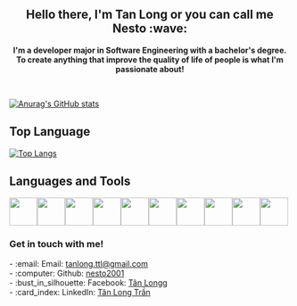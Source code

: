 <link rel="stylesheet" href="https://cdn.jsdelivr.net/gh/devicons/devicon@v2.15.1/devicon.min.css">

<h2 align="center">Hello there, I'm Tan Long or you can call me Nesto :wave:</h2>

<p align="center"><b>I'm a developer major in Software Engineering with a bachelor's degree. To create anything that improve the quality of life of people is what I'm passionate about!</b></p></br>


[![Anurag's GitHub stats](https://github-readme-stats.vercel.app/api?username=nesto2001&theme=react)](https://github.com/anuraghazra/github-readme-stats)

<h2>Top Language</h2>

[![Top Langs](https://github-readme-stats.vercel.app/api/top-langs/?username=nesto2001&theme=react&exclude_repo=didongviet,pharmacy,vegansociety)](https://github.com/anuraghazra/github-readme-stats)

<h2>Languages and Tools</h2>
<p float=left>
<img height=50 src="https://cdn.jsdelivr.net/gh/devicons/devicon/icons/csharp/csharp-original.svg" /><img height=50 src="https://cdn.jsdelivr.net/gh/devicons/devicon/icons/java/java-original.svg" /><img height=50 src="https://cdn.jsdelivr.net/gh/devicons/devicon/icons/javascript/javascript-original.svg" /><img height=50 src="https://cdn.jsdelivr.net/gh/devicons/devicon/icons/react/react-original.svg" /><img height=50 src="https://cdn.jsdelivr.net/gh/devicons/devicon/icons/unity/unity-original.svg" /><img height=50 src="https://cdn.jsdelivr.net/gh/devicons/devicon/icons/figma/figma-original.svg" /><img height=50 src="https://cdn.jsdelivr.net/gh/devicons/devicon/icons/androidstudio/androidstudio-original.svg" /><img height=50 src="https://cdn.jsdelivr.net/gh/devicons/devicon/icons/photoshop/photoshop-plain.svg" /><img height=50 src="https://cdn.jsdelivr.net/gh/devicons/devicon/icons/html5/html5-original.svg" /><img height=50 src="https://cdn.jsdelivr.net/gh/devicons/devicon/icons/css3/css3-original.svg" /></p>

<h3><b>Get in touch with me!</b></h3>
- :email: Email: <a href="tanlong.ttl@gmail.com">tanlong.ttl@gmail.com</a></br>
- :computer: Github: <a href="https://github.com/nesto2001">nesto2001</a></br>
- :bust_in_silhouette: Facebook: <a href="https://www.facebook.com/nesto195/">Tân Longg</a></br>
- :card_index: LinkedIn: <a href="https://www.linkedin.com/in/tanlongttl/">Tân Long Trần</a></br>
